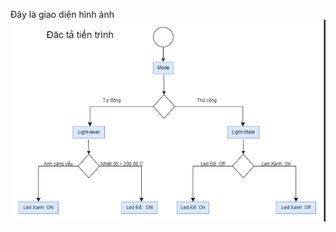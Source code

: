 Đây là giao diện hình ảnh
![Giao diện hình ảnh](https://github.com/tuan72411/b-i-ki-m-tra-/blob/main/Screenshot%202024-10-11%20115218.png)
